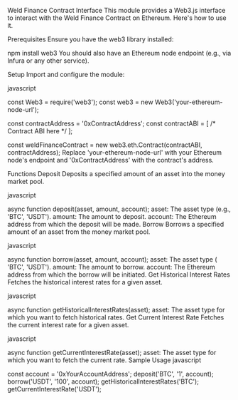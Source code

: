 

Weld Finance Contract Interface
This module provides a Web3.js interface to interact with the Weld Finance Contract on Ethereum. Here's how to use it.

Prerequisites
Ensure you have the web3 library installed:


npm install web3
You should also have an Ethereum node endpoint (e.g., via Infura or any other service).

Setup
Import and configure the module:


javascript

const Web3 = require('web3');
const web3 = new Web3('your-ethereum-node-url');

const contractAddress = '0xContractAddress';
const contractABI = [ /* Contract ABI here */ ];

const weldFinanceContract = new web3.eth.Contract(contractABI, contractAddress);
Replace 'your-ethereum-node-url' with your Ethereum node's endpoint and '0xContractAddress' with the contract's address.

Functions
Deposit
Deposits a specified amount of an asset into the money market pool.

javascript

async function deposit(asset, amount, account);
asset: The asset type (e.g., 'BTC', 'USDT').
amount: The amount to deposit.
account: The Ethereum address from which the deposit will be made.
Borrow
Borrows a specified amount of an asset from the money market pool.

javascript

async function borrow(asset, amount, account);
asset: The asset type ( 'BTC', 'USDT').
amount: The amount to borrow.
account: The Ethereum address from which the borrow will be initiated.
Get Historical Interest Rates
Fetches the historical interest rates for a given asset.

javascript

async function getHistoricalInterestRates(asset);
asset: The asset type for which you want to fetch historical rates.
Get Current Interest Rate
Fetches the current interest rate for a given asset.

javascript


async function getCurrentInterestRate(asset);
asset: The asset type for which you want to fetch the current rate.
Sample Usage
javascript

const account = '0xYourAccountAddress';
deposit('BTC', '1', account);
borrow('USDT', '100', account);
getHistoricalInterestRates('BTC');
getCurrentInterestRate('USDT');
